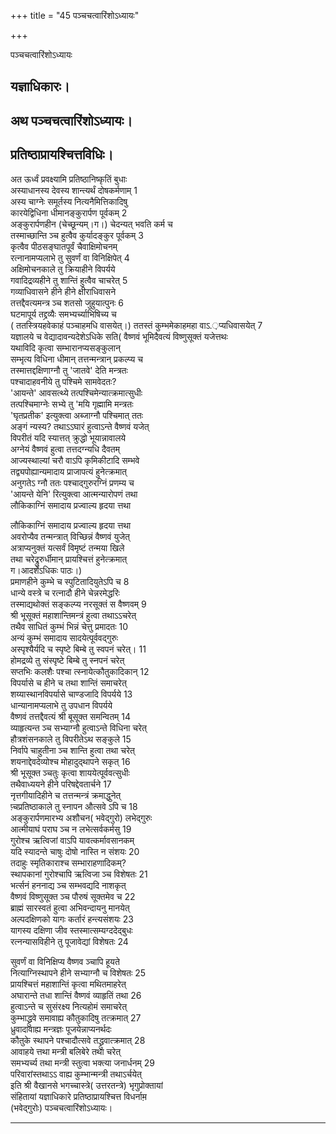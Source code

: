 +++
title = "45 पञ्चचत्वारिंशोऽध्यायः"

+++





पञ्चचत्वारिंशोऽध्यायः  




  
  
यज्ञाधिकारः।  
-------------------  
अथ पञ्चचत्वारिंशोऽध्यायः।  
--------------------------  
प्रतिष्ठाप्रायश्चित्तविधिः।  
--------------------------  
  
अत ऊर्ध्वं प्रवक्ष्यामि प्रतिष्ठानिष्कृतिं बुधाः  
अस्याधानस्य देवस्य शान्त्यर्थं दोषकर्मणाम् 1  
अस्य चाग्नेः समूर्तस्य नित्यनैमित्तिकादिषु  
कारयेद्विधिना धीमानङ्कुरार्पण पूर्वकम् 2  
अङ्कुरार्पणहीन (चेच्छून्यम्।ग।) चेदन्यत् भवति कर्म च  
तस्माच्छान्ति ञ्च हुत्वैव कुर्यादङ्कुर पूर्वकम् 3  
कृत्वैव पीठसङ्घातपूर्वं चैवाक्षिमोचनम्  
रत्नानामप्यलाभे तु सुवर्णं वा विनिक्षिपेत् 4  
अक्षिमोचनकाले तु क्रियाहीने विपर्यये  
गवादिद्रव्यहीने तु शान्तिं हुत्वैव चाचरेत् 5  
गव्याधिवासने हीने हीने क्षीराधिवासने  
तत्तद्दैवत्यमन्त्र ञ्च शतसो जुहुयात्पुनः 6  
घटमापूर्य तद्द्रव्यैः समभ्यर्च्याभिषिच्य च  
( ततस्त्रियहवेकाहं पञ्चाहमधि वासयेत्।) ततस्तं कुम्भमेकाहमहा वाऽ.़प्यधिवासयेत् 7  
यज्ञालये च वेद्यादावन्यदेशेऽधिके सति( वैष्णवं भूमिदैवत्यं विष्णुसूक्तं यजेत्तथः  
यथाविदि कृत्वा सम्भारानप्यसङ्कुलान्  
सम्भृत्य विधिना धीमान् तत्तन्मन्त्रान् प्रकल्प्य च  
तस्मात्तद्दक्षिणाग्नौ तु 'जातवे' देति मन्त्रतः  
पश्चादाहवनीये तु पश्चिमे सामवेदतः?  
'आयन्ते' आवसत्थ्ये तत्पश्चिमेन्यात्क्रमात्सुधीः  
तत्पश्चिमाग्नेः सभ्ये तु 'मयि गृह्मामि मन्त्रतः  
'घृतप्रतीक' इत्युक्त्वा अब्जाग्नौ पश्चिमात् ततः  
अङ्गं न्यस्य? तथाऽऽघारं हुत्वाऽन्ते वैष्णवं यजेत्  
विपरीतं यदि स्यात्तत् क्रुद्धो भूयान्नावालये  
अग्नेयं वैष्णवं हुत्वा तत्तदग्न्यधि दैवतम्  
आज्यस्थाल्यां चरौ वाऽपि कृमिकीटादि सम्भवे  
तद्व्यपोह्यान्यमादाय प्राजापत्यं हुनेत्क्रमात्  
अनुगतेऽ ग्नौ ततः पश्चाद्गुरुरग्निं प्रणम्य च  
'आयन्ते येनि' रित्युक्त्वा आत्मन्यारोपणं तथा  
लौकिकाग्निं समादाय प्रज्वाल्य हृदया त्तथा  
  
  
लौकिकाग्निं समादाय प्रज्वाल्य हृदया त्तथा  
अवरोप्यैव तन्मन्त्रात् विच्छिन्नं वैष्णवं युजेत्  
अत्राप्यनुक्तं यत्सर्वं विमृष्टं तन्मया खिले  
तथा चरेद्रुरुर्धीमान् प्रायश्चित्तं हुनेत्क्रमात्  
ग।आदर्शेऽधिकः पाठः।)  
प्रमाणहीने कुम्भे च स्पुटितादियुतेऽपि च 8  
धान्ये वस्त्रे च रत्नादौ हीने चेन्नरमेद्धरिः  
तस्माद्यथोक्तं सङ्कल्प्य नरसूक्तं स वैष्णवम् 9  
श्री भूसूक्तं महाशान्तिमन्त्रं हुत्वा तथाऽऽचरेत्  
तथैव साधितं कुम्भं भिन्नं चेत्तु प्रमादतः 10  
अन्यं कुम्भं समादाय सादयेत्पूर्ववद्गुरुः  
अस्पृश्यैर्यदि च स्पृष्टे बिम्बे तु स्वपनं चरेत्। 11  
होमद्रव्ये तु संस्पृष्टे बिम्बे तु स्नपनं चरेत्  
सप्तभिः कलशैः पश्चा त्स्नायेत्कौतुकादिकान् 12  
विपर्यासे च हीने च तथा शान्तिं समाचरेत्  
शय्यास्थानविपर्यासे चाण्डजादि विपर्यये 13  
धान्यानामप्यलाभे तु उपधान विपर्यये  
वैष्णवं तत्तद्दैवत्यं श्री बूसूक्त समन्वितम् 14  
व्याहृत्यन्त ञ्च सभ्याग्नौ हुत्वाऽन्ते विधिना चरेत्  
हौत्रशंसनकाले तु विपरीतेऽथ सङ्कुले 15  
निर्वापे चाहुतीना ञ्च शान्ति हुत्वा तथा चरेत्  
शयनाद्देवदेव्योश्च मोहादुद्थापने सकृत् 16  
श्री भूसूक्त ञ्चतुः कृत्वा शाययेत्पूर्ववत्सुधीः  
तथैवाध्ययने हीने परिषद्देवतार्चने 17  
नृत्तगीयादिहीने च तत्तन्मन्त्रं क्रमाद्धुनेत्  
प़्चप्रतिष्ठाकाले तु स्नापन औत्सवे ऽपि च 18  
अङ्कुरार्पणमारभ्य अशौचन( भवेद्गुरो) लभेद्गुरुः  
आत्मीयाघं पराघ ञ्च न लभेत्सर्वकर्मसु 19  
गुरोश्च ऋत्विजां वाऽपि यावत्कर्मावसानकम्  
यदि स्यादन्ते चाषुः दोषो नास्ति न संशयः 20  
तदाहुः स्मृतिकाराश्च सम्भाराहणादिकम्?  
स्थापकानां गुरोश्चापि ऋत्विजा ञ्च विशेषतः 21  
भर्त्सनं हननाद्य ञ्च सम्भवद्यदि नाशकृत्  
वैष्णवं विष्णुसूक्त ञ्च पौरुषं सूक्तमेव च 22  
ब्राह्मं सारस्वतं हुत्वा अभिवन्दायनु मानयेत्  
अल्पदक्षिणको यागः कर्तारं हन्त्यसंशयः 23  
यागस्य दक्षिणा जीव स्तस्मात्सम्यग्ददेद्बुधः  
रत्नन्यासविहीने तु पूजावेद्यां विशेषतः 24  
  
  
सुवर्णं वा विनिक्षिप्य वैष्णव ञ्चापि हूयते  
नित्याग्निस्थापने हीने सभ्याग्नौ च विशेषतः 25  
प्रायश्चित्तं महाशान्तिं कृत्वा मथितमाहरेत्  
अघारान्ते तधा शान्तिं वैष्णवं व्याहृतिं तथा 26  
हुत्वाऽन्ते च सुसंरक्ष्य नित्यहोमं समाचरेत्  
कुम्भाद्ध्रुवे समावाह्य कौतुकादिषु तत्क्रमात् 27  
ध्रुवादावाह्य मन्त्रज्ञः पूजयेन्नाप्यनर्थदः  
कौतुके स्थापने पश्चादौत्सवे तद्ध्रुवात्क्रमात् 28  
आवाहये त्तथा मन्त्री बलिबेरे तथा चरेत्  
समभ्यर्च्य तथा मन्त्री स्तुत्वा भक्त्या जनार्धनम् 29  
परिवारांस्तथाऽऽ वाह्य कुम्भान्मन्त्री तथाऽर्चयेत्  
इति श्री वैखानसे भगच्चास्त्रे( उत्तरतन्त्रे) भृगुप्रोक्तायां  
संहितायां यज्ञाधिकारे प्रतिष्ठाप्रायश्चित्त विधर्नाम़  
(भवेद्गुरोः) पञ्चचत्वारिंशोऽध्यायः।  


_________

